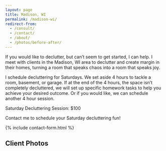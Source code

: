 ```yaml
---
layout: page
title: Madison, WI
permalink: /madison-wi/
redirect-from:
  - /consult/
  - /contact/
  - /about/
  - /photos/before-after/
---
```


If you would like to declutter, but can’t seem to get started, I can help. I meet with clients in the Madison, WI area to declutter and create margin in their homes, turning a room that speaks chaos into a room that speaks joy.

I schedule decluttering for Saturdays. We set aside 4 hours to tackle a room, basement, or garage. If at the end of the 4 hours, the space isn’t completely decluttered, we will set up specific homework tasks to help you achieve your desired	outcome. Or if you would like, we can schedule another 4 hour session.

Saturday Decluttering Session: $100

Contact me to schedule your Saturday decluttering fun!

{% include contact-form.html %}

## Client Photos
